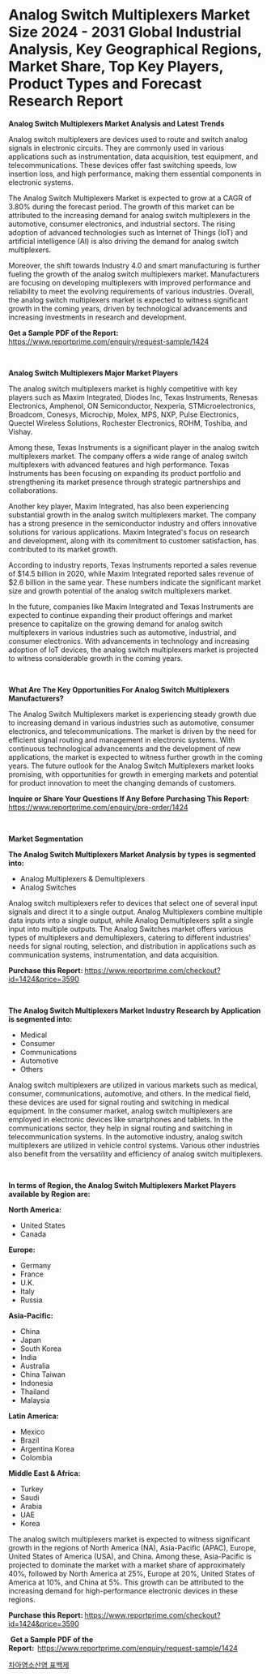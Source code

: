 <p><h1>Analog Switch Multiplexers Market Size 2024 - 2031 Global Industrial Analysis, Key Geographical Regions, Market Share, Top Key Players, Product Types and Forecast Research Report</h1></p><p><strong>Analog Switch Multiplexers Market Analysis and Latest Trends</strong></p>
<p><p>Analog switch multiplexers are devices used to route and switch analog signals in electronic circuits. They are commonly used in various applications such as instrumentation, data acquisition, test equipment, and telecommunications. These devices offer fast switching speeds, low insertion loss, and high performance, making them essential components in electronic systems.</p><p>The Analog Switch Multiplexers Market is expected to grow at a CAGR of 3.80% during the forecast period. The growth of this market can be attributed to the increasing demand for analog switch multiplexers in the automotive, consumer electronics, and industrial sectors. The rising adoption of advanced technologies such as Internet of Things (IoT) and artificial intelligence (AI) is also driving the demand for analog switch multiplexers.</p><p>Moreover, the shift towards Industry 4.0 and smart manufacturing is further fueling the growth of the analog switch multiplexers market. Manufacturers are focusing on developing multiplexers with improved performance and reliability to meet the evolving requirements of various industries. Overall, the analog switch multiplexers market is expected to witness significant growth in the coming years, driven by technological advancements and increasing investments in research and development.</p></p>
<p><strong>Get a Sample PDF of the Report:&nbsp;</strong> <a href="https://www.reportprime.com/enquiry/request-sample/1424">https://www.reportprime.com/enquiry/request-sample/1424</a></p>
<p>&nbsp;</p>
<p><strong>Analog Switch Multiplexers Major Market Players</strong></p>
<p><p>The analog switch multiplexers market is highly competitive with key players such as Maxim Integrated, Diodes Inc, Texas Instruments, Renesas Electronics, Amphenol, ON Semiconductor, Nexperia, STMicroelectronics, Broadcom, Conesys, Microchip, Molex, MPS, NXP, Pulse Electronics, Quectel Wireless Solutions, Rochester Electronics, ROHM, Toshiba, and Vishay.</p><p>Among these, Texas Instruments is a significant player in the analog switch multiplexers market. The company offers a wide range of analog switch multiplexers with advanced features and high performance. Texas Instruments has been focusing on expanding its product portfolio and strengthening its market presence through strategic partnerships and collaborations.</p><p>Another key player, Maxim Integrated, has also been experiencing substantial growth in the analog switch multiplexers market. The company has a strong presence in the semiconductor industry and offers innovative solutions for various applications. Maxim Integrated's focus on research and development, along with its commitment to customer satisfaction, has contributed to its market growth.</p><p>According to industry reports, Texas Instruments reported a sales revenue of $14.5 billion in 2020, while Maxim Integrated reported sales revenue of $2.6 billion in the same year. These numbers indicate the significant market size and growth potential of the analog switch multiplexers market.</p><p>In the future, companies like Maxim Integrated and Texas Instruments are expected to continue expanding their product offerings and market presence to capitalize on the growing demand for analog switch multiplexers in various industries such as automotive, industrial, and consumer electronics. With advancements in technology and increasing adoption of IoT devices, the analog switch multiplexers market is projected to witness considerable growth in the coming years.</p></p>
<p>&nbsp;</p>
<p><strong>What Are The Key Opportunities For Analog Switch Multiplexers Manufacturers?</strong></p>
<p><p>The Analog Switch Multiplexers market is experiencing steady growth due to increasing demand in various industries such as automotive, consumer electronics, and telecommunications. The market is driven by the need for efficient signal routing and management in electronic systems. With continuous technological advancements and the development of new applications, the market is expected to witness further growth in the coming years. The future outlook for the Analog Switch Multiplexers market looks promising, with opportunities for growth in emerging markets and potential for product innovation to meet the changing demands of customers.</p></p>
<p><strong>Inquire or Share Your Questions If Any Before Purchasing This Report:</strong> <a href="https://www.reportprime.com/enquiry/pre-order/1424">https://www.reportprime.com/enquiry/pre-order/1424</a></p>
<p>&nbsp;</p>
<p><strong>Market Segmentation</strong></p>
<p><strong>The Analog Switch Multiplexers Market Analysis by types is segmented into:</strong></p>
<p><ul><li>Analog Multiplexers & Demultiplexers</li><li>Analog Switches</li></ul></p>
<p><p>Analog switch multiplexers refer to devices that select one of several input signals and direct it to a single output. Analog Multiplexers combine multiple data inputs into a single output, while Analog Demultiplexers split a single input into multiple outputs. The Analog Switches market offers various types of multiplexers and demultiplexers, catering to different industries' needs for signal routing, selection, and distribution in applications such as communication systems, instrumentation, and data acquisition.</p></p>
<p><strong>Purchase this Report:&nbsp;</strong><a href="https://www.reportprime.com/checkout?id=1424&price=3590">https://www.reportprime.com/checkout?id=1424&price=3590</a></p>
<p>&nbsp;</p>
<p><strong>The Analog Switch Multiplexers Market Industry Research by Application is segmented into:</strong></p>
<p><ul><li>Medical</li><li>Consumer</li><li>Communications</li><li>Automotive</li><li>Others</li></ul></p>
<p><p>Analog switch multiplexers are utilized in various markets such as medical, consumer, communications, automotive, and others. In the medical field, these devices are used for signal routing and switching in medical equipment. In the consumer market, analog switch multiplexers are employed in electronic devices like smartphones and tablets. In the communications sector, they help in signal routing and switching in telecommunication systems. In the automotive industry, analog switch multiplexers are utilized in vehicle control systems. Various other industries also benefit from the versatility and efficiency of analog switch multiplexers.</p></p>
<p>&nbsp;</p>
<p><strong>In terms of Region, the Analog Switch Multiplexers Market Players available by Region are:</strong></p>
<p>
    <p> <strong> North America: </strong>
        <ul>
            <li>United States</li>
            <li>Canada</li>
        </ul>
        </p> 
    <p> <strong> Europe: </strong>
        <ul>
            <li>Germany</li>
            <li>France</li>
            <li>U.K.</li>
            <li>Italy</li>
            <li>Russia</li>
        </ul>
        </p> 
    <p> <strong> Asia-Pacific: </strong>
        <ul>
            <li>China</li>
            <li>Japan</li>
            <li>South Korea</li>
            <li>India</li>
            <li>Australia</li>
            <li>China Taiwan</li>
            <li>Indonesia</li>
            <li>Thailand</li>
            <li>Malaysia</li>
        </ul>
        </p> 
    <p> <strong> Latin America: </strong>
        <ul>
            <li>Mexico</li>
            <li>Brazil</li>
            <li>Argentina Korea</li>
            <li>Colombia</li>
        </ul>
        </p> 
    <p> <strong> Middle East & Africa: </strong>
        <ul>
            <li>Turkey</li>
            <li>Saudi</li>
            <li>Arabia</li>
            <li>UAE</li>
            <li>Korea</li>
        </ul>
    </p>
    </p>
<p><p>The analog switch multiplexers market is expected to witness significant growth in the regions of North America (NA), Asia-Pacific (APAC), Europe, United States of America (USA), and China. Among these, Asia-Pacific is projected to dominate the market with a market share of approximately 40%, followed by North America at 25%, Europe at 20%, United States of America at 10%, and China at 5%. This growth can be attributed to the increasing demand for high-performance electronic devices in these regions.</p></p>
<p><strong>Purchase this Report: </strong><a href="https://www.reportprime.com/checkout?id=1424&price=3590">https://www.reportprime.com/checkout?id=1424&price=3590</a></p>
<p>&nbsp;<strong>Get a Sample PDF of the Report:&nbsp;&nbsp;</strong><a href="https://www.reportprime.com/enquiry/request-sample/1424">https://www.reportprime.com/enquiry/request-sample/1424</a></p>
<p><strong></strong></p>
<p><p><a href="https://github.com/iansanftyord09878/Market-Research-Report-List-1/blob/main/40947808686.md">차아염소산염 표백제</a></p></p>